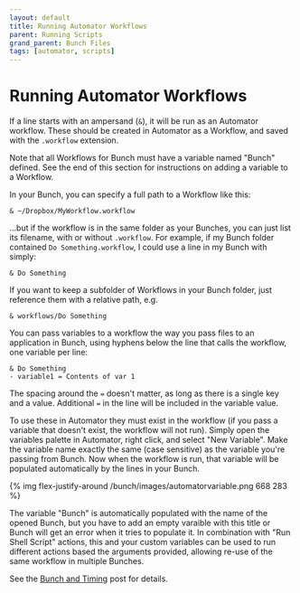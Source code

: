 ```yaml
---
layout: default
title: Running Automator Workflows
parent: Running Scripts
grand_parent: Bunch Files
tags: [automator, scripts]
---
```

# Running Automator Workflows

If a line starts with an ampersand (`&`), it will be run as an Automator workflow. These should be created in Automator as a Workflow, and saved with the `.workflow` extension.

Note that all Workflows for Bunch must have a variable named "Bunch" defined. See the end of this section for instructions on adding a variable to a Workflow.

In your Bunch, you can specify a full path to a Workflow like this:

    & ~/Dropbox/MyWorkflow.workflow

...but if the workflow is in the same folder as your Bunches, you can just list its filename, with or without `.workflow`. For example, if my Bunch folder contained `Do Something.workflow`, I could use a line in my Bunch with simply:

    & Do Something

If you want to keep a subfolder of Workflows in your Bunch folder, just reference them with a relative path, e.g.

    & workflows/Do Something

You can pass variables to a workflow the way you pass files to an application in Bunch, using hyphens below the line that calls the workflow, one variable per line:

    & Do Something
    - variable1 = Contents of var 1

The spacing around the `=` doesn't matter, as long as there is a single key and a value. Additional `=` in the line will be included in the variable value.

To use these in Automator they must exist in the workflow (if you pass a variable that doesn't exist, the workflow will not run). Simply open the variables palette in Automator, right click, and select "New Variable". Make the variable name exactly the same (case sensitive) as the variable you're passing from Bunch. Now when the workflow is run, that variable will be populated automatically by the lines in your Bunch.

{% img flex-justify-around /bunch/images/automatorvariable.png 668 283 %}

The variable "Bunch" is automatically populated with the name of the opened Bunch, but you have to add an empty varaible with this title or Bunch will get an error when it tries to populate it. In combination with "Run Shell Script" actions, this and your custom variables can be used to run different actions based the arguments provided, allowing re-use of the same workflow in multiple Bunches.

See the [Bunch and Timing](https://brettterpstra.com/2019/07/02/bunch-and-timing/) post for details.
